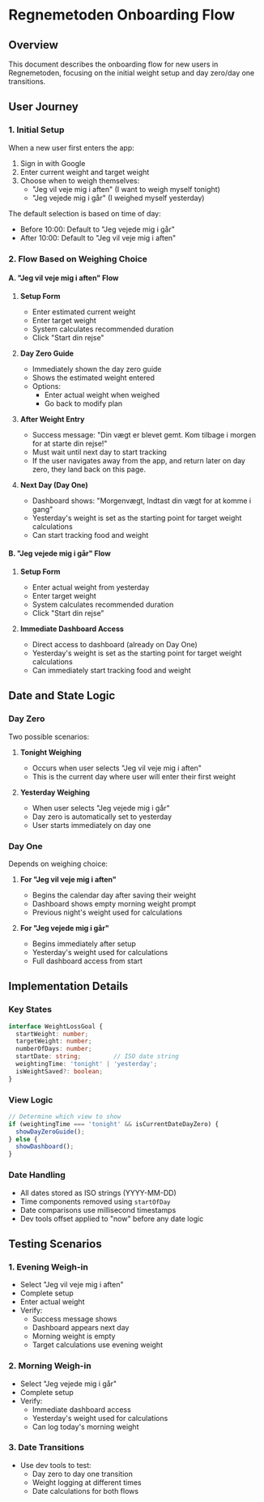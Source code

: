 # Regnemetoden Onboarding Flow

## Overview
This document describes the onboarding flow for new users in Regnemetoden, focusing on the initial weight setup and day zero/day one transitions.

## User Journey

### 1. Initial Setup
When a new user first enters the app:
1. Sign in with Google
2. Enter current weight and target weight
3. Choose when to weigh themselves:
   - "Jeg vil veje mig i aften" (I want to weigh myself tonight)
   - "Jeg vejede mig i går" (I weighed myself yesterday)

The default selection is based on time of day:
- Before 10:00: Default to "Jeg vejede mig i går"
- After 10:00: Default to "Jeg vil veje mig i aften"

### 2. Flow Based on Weighing Choice

#### A. "Jeg vil veje mig i aften" Flow
1. **Setup Form**
   - Enter estimated current weight
   - Enter target weight
   - System calculates recommended duration
   - Click "Start din rejse"

2. **Day Zero Guide**
   - Immediately shown the day zero guide
   - Shows the estimated weight entered
   - Options:
     - Enter actual weight when weighed
     - Go back to modify plan

3. **After Weight Entry**
   - Success message: "Din vægt er blevet gemt. Kom tilbage i morgen for at starte din rejse!"
   - Must wait until next day to start tracking
   - If the user navigates away from the app, and return later on day zero, they land back on this page.

4. **Next Day (Day One)**
   - Dashboard shows: "Morgenvægt, Indtast din vægt for at komme i gang"
   - Yesterday's weight is set as the starting point for target weight calculations
   - Can start tracking food and weight

#### B. "Jeg vejede mig i går" Flow
1. **Setup Form**
   - Enter actual weight from yesterday
   - Enter target weight
   - System calculates recommended duration
   - Click "Start din rejse"

2. **Immediate Dashboard Access**
   - Direct access to dashboard (already on Day One)
   - Yesterday's weight is set as the starting point for target weight calculations
   - Can immediately start tracking food and weight

## Date and State Logic

### Day Zero
Two possible scenarios:
1. **Tonight Weighing**
   - Occurs when user selects "Jeg vil veje mig i aften"
   - This is the current day where user will enter their first weight

2. **Yesterday Weighing**
   - When user selects "Jeg vejede mig i går"
   - Day zero is automatically set to yesterday
   - User starts immediately on day one

### Day One
Depends on weighing choice:
1. **For "Jeg vil veje mig i aften"**
   - Begins the calendar day after saving their weight
   - Dashboard shows empty morning weight prompt
   - Previous night's weight used for calculations

2. **For "Jeg vejede mig i går"**
   - Begins immediately after setup
   - Yesterday's weight used for calculations
   - Full dashboard access from start

## Implementation Details

### Key States
```typescript
interface WeightLossGoal {
  startWeight: number;
  targetWeight: number;
  numberOfDays: number;
  startDate: string;         // ISO date string
  weightingTime: 'tonight' | 'yesterday';
  isWeightSaved?: boolean;
}
```

### View Logic
```typescript
// Determine which view to show
if (weightingTime === 'tonight' && isCurrentDateDayZero) {
  showDayZeroGuide();
} else {
  showDashboard();
}
```

### Date Handling
- All dates stored as ISO strings (YYYY-MM-DD)
- Time components removed using `startOfDay`
- Date comparisons use millisecond timestamps
- Dev tools offset applied to "now" before any date logic

## Testing Scenarios

### 1. Evening Weigh-in
- Select "Jeg vil veje mig i aften"
- Complete setup
- Enter actual weight
- Verify:
  - Success message shows
  - Dashboard appears next day
  - Morning weight is empty
  - Target calculations use evening weight

### 2. Morning Weigh-in
- Select "Jeg vejede mig i går"
- Complete setup
- Verify:
  - Immediate dashboard access
  - Yesterday's weight used for calculations
  - Can log today's morning weight

### 3. Date Transitions
- Use dev tools to test:
  - Day zero to day one transition
  - Weight logging at different times
  - Date calculations for both flows
